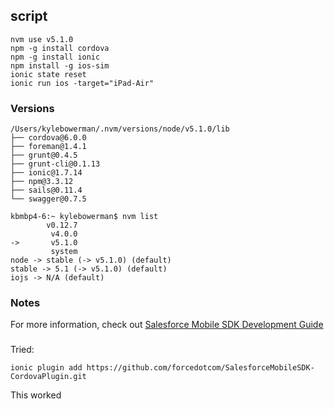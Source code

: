 

## script
```
nvm use v5.1.0
npm -g install cordova
npm -g install ionic
npm install -g ios-sim
ionic state reset
ionic run ios -target="iPad-Air"

```

### Versions

```
/Users/kylebowerman/.nvm/versions/node/v5.1.0/lib
├── cordova@6.0.0
├── foreman@1.4.1
├── grunt@0.4.5
├── grunt-cli@0.1.13
├── ionic@1.7.14
├── npm@3.3.12
├── sails@0.11.4
└── swagger@0.7.5

kbmbp4-6:~ kylebowerman$ nvm list
        v0.12.7
         v4.0.0
->       v5.1.0
         system
node -> stable (-> v5.1.0) (default)
stable -> 5.1 (-> v5.1.0) (default)
iojs -> N/A (default)

```
### Notes
For more information, check out [Salesforce Mobile SDK Development Guide](https://github.com/forcedotcom/SalesforceMobileSDK-Shared/blob/master/doc/mobile_sdk.pdf?raw=true)


###

Tried:
```
ionic plugin add https://github.com/forcedotcom/SalesforceMobileSDK-CordovaPlugin.git
```

This worked
